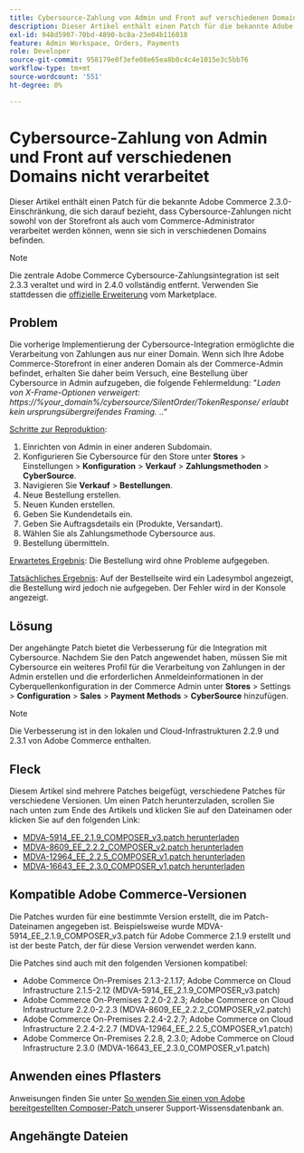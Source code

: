 ```yaml
---
title: Cybersource-Zahlung von Admin und Front auf verschiedenen Domains nicht verarbeitet
description: Dieser Artikel enthält einen Patch für die bekannte Adobe Commerce 2.3.0-Einschränkung, die sich darauf bezieht, dass Cybersource-Zahlungen nicht sowohl von der Storefront als auch vom Commerce-Administrator verarbeitet werden können, wenn sie sich in verschiedenen Domains befinden.
exl-id: 948d5907-70bd-4890-bc8a-23e04b116018
feature: Admin Workspace, Orders, Payments
role: Developer
source-git-commit: 958179e0f3efe08e65ea8b0c4c4e1015e3c5bb76
workflow-type: tm+mt
source-wordcount: '551'
ht-degree: 0%

---
```


# Cybersource-Zahlung von Admin und Front auf verschiedenen Domains nicht verarbeitet

Dieser Artikel enthält einen Patch für die bekannte Adobe Commerce 2.3.0-Einschränkung, die sich darauf bezieht, dass Cybersource-Zahlungen nicht sowohl von der Storefront als auch vom Commerce-Administrator verarbeitet werden können, wenn sie sich in verschiedenen Domains befinden.

>[!NOTE]
>
>Die zentrale Adobe Commerce Cybersource-Zahlungsintegration ist seit 2.3.3 veraltet und wird in 2.4.0 vollständig entfernt. Verwenden Sie stattdessen die [offizielle Erweiterung](https://marketplace.magento.com/cybersource-global-payment-management.html) vom Marketplace.

## Problem

Die vorherige Implementierung der Cybersource-Integration ermöglichte die Verarbeitung von Zahlungen aus nur einer Domain. Wenn sich Ihre Adobe Commerce-Storefront in einer anderen Domain als der Commerce-Admin befindet, erhalten Sie daher beim Versuch, eine Bestellung über Cybersource in Admin aufzugeben, die folgende Fehlermeldung: &quot;*Laden von X-Frame-Optionen verweigert: https://%your\_domain%/cybersource/SilentOrder/TokenResponse/ erlaubt kein ursprungsübergreifendes Framing.* ..“

<u>Schritte zur Reproduktion</u>:

1. Einrichten von Admin in einer anderen Subdomain.
1. Konfigurieren Sie Cybersource für den Store unter **Stores** > Einstellungen > **Konfiguration** > **Verkauf** > **Zahlungsmethoden** > **CyberSource**.
1. Navigieren Sie **Verkauf** > **Bestellungen**.
1. Neue Bestellung erstellen.
1. Neuen Kunden erstellen.
1. Geben Sie Kundendetails ein.
1. Geben Sie Auftragsdetails ein (Produkte, Versandart).
1. Wählen Sie als Zahlungsmethode Cybersource aus.
1. Bestellung übermitteln.

<u>Erwartetes Ergebnis</u>: Die Bestellung wird ohne Probleme aufgegeben.

<u>Tatsächliches Ergebnis</u>: Auf der Bestellseite wird ein Ladesymbol angezeigt, die Bestellung wird jedoch nie aufgegeben. Der Fehler wird in der Konsole angezeigt.

## Lösung

Der angehängte Patch bietet die Verbesserung für die Integration mit Cybersource. Nachdem Sie den Patch angewendet haben, müssen Sie mit Cybersource ein weiteres Profil für die Verarbeitung von Zahlungen in der Admin erstellen und die erforderlichen Anmeldeinformationen in der Cyberquellenkonfiguration in der Commerce Admin unter **Stores** > Settings > **Configuration** > **Sales** > **Payment Methods** > **CyberSource** hinzufügen.

>[!NOTE]
>
>Die Verbesserung ist in den lokalen und Cloud-Infrastrukturen 2.2.9 und 2.3.1 von Adobe Commerce enthalten.

## Fleck

Diesem Artikel sind mehrere Patches beigefügt, verschiedene Patches für verschiedene Versionen. Um einen Patch herunterzuladen, scrollen Sie nach unten zum Ende des Artikels und klicken Sie auf den Dateinamen oder klicken Sie auf den folgenden Link:

* [MDVA-5914\_EE\_2.1.9\_COMPOSER\_v3.patch herunterladen](assets/MDVA-5914_EE_2.1.9_COMPOSER_v3.patch.zip)
* [MDVA-8609\_EE\_2.2.2\_COMPOSER\_v2.patch herunterladen](assets/MDVA-8609_EE_2.2.2_COMPOSER_v2.patch.zip)
* [MDVA-12964\_EE\_2.2.5\_COMPOSER\_v1.patch herunterladen](assets/MDVA-12964_EE_2.2.5_COMPOSER_v1.patch.zip)
* [MDVA-16643\_EE\_2.3.0\_COMPOSER\_v1.patch herunterladen](assets/MDVA-16643_EE_2.3.0_COMPOSER_v1.patch.zip)

## Kompatible Adobe Commerce-Versionen

Die Patches wurden für eine bestimmte Version erstellt, die im Patch-Dateinamen angegeben ist. Beispielsweise wurde MDVA-5914\_EE\_2.1.9\_COMPOSER\_v3.patch für Adobe Commerce 2.1.9 erstellt und ist der beste Patch, der für diese Version verwendet werden kann.

Die Patches sind auch mit den folgenden Versionen kompatibel:

* Adobe Commerce On-Premises 2.1.3-2.1.17; Adobe Commerce on Cloud Infrastructure 2.1.5-2.12 (MDVA-5914\_EE\_2.1.9\_COMPOSER\_v3.patch)
* Adobe Commerce On-Premises 2.2.0-2.2.3; Adobe Commerce on Cloud Infrastructure 2.2.0-2.2.3 (MDVA-8609\_EE\_2.2.2\_COMPOSER\_v2.patch)
* Adobe Commerce On-Premises 2.2.4-2.2.7; Adobe Commerce on Cloud Infrastructure 2.2.4-2.2.7 (MDVA-12964\_EE\_2.2.5\_COMPOSER\_v1.patch)
* Adobe Commerce On-Premises 2.2.8, 2.3.0; Adobe Commerce on Cloud Infrastructure 2.3.0 (MDVA-16643\_EE\_2.3.0\_COMPOSER\_v1.patch)

## Anwenden eines Pflasters

Anweisungen finden Sie unter [So wenden Sie einen von Adobe bereitgestellten Composer-Patch ](/help/how-to/general/how-to-apply-a-composer-patch-provided-by-magento.md) unserer Support-Wissensdatenbank an.

## Angehängte Dateien
